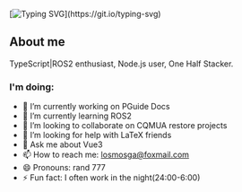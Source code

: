 [![Typing SVG](https://readme-typing-svg.demolab.com?font=JetBrains+Mono&duration=2000&pause=300&color=10F749&background=ED36FF00&multiline=true&repeat=false&width=450&height=100&lines=echo+hello......done;Hello%2C+I'm+rand777.;Glad+to+see+you+here.)](https://git.io/typing-svg)

## About me

TypeScript|ROS2 enthusiast, Node.js user, One Half Stacker.

### I'm doing:

- 🔭 I’m currently working on PGuide Docs
- 🌱 I’m currently learning ROS2
- 👯 I’m looking to collaborate on CQMUA restore projects
- 🤔 I’m looking for help with LaTeX friends
- 💬 Ask me about Vue3
- 📫 How to reach me: losmosga@foxmail.com
- 😄 Pronouns: rand 777
- ⚡ Fun fact: I often work in the night(24:00-6:00)
